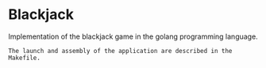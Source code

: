 # Blackjack

Implementation of the blackjack game in the golang programming language.

``` The launch and assembly of the application are described in the Makefile. ```
